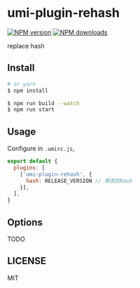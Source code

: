 # umi-plugin-rehash

[![NPM version](https://img.shields.io/npm/v/umi-plugin-rehash.svg?style=flat)](https://npmjs.org/package/umi-plugin-rehash)
[![NPM downloads](http://img.shields.io/npm/dm/umi-plugin-hash.svg?style=flat)](https://npmjs.org/package/umi-plugin-rehash)

replace hash

## Install

```bash
# or yarn
$ npm install
```

```bash
$ npm run build --watch
$ npm run start
```

## Usage

Configure in `.umirc.js`,

```js
export default {
  plugins: [
    ['umi-plugin-rehash', {
      hash: RELEASE_VERSION // 修改的hash
    }],
  ],
}
```

## Options

TODO

## LICENSE

MIT
